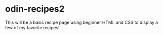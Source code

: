 # odin-recipes2

This will be a basic recipe page using beginner HTML and CSS to display a few of my favorite recipes! 